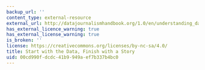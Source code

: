 ```yaml
---
backup_url: ''
content_type: external-resource
external_url: http://datajournalismhandbook.org/1.0/en/understanding_data_4.html
has_external_licence_warning: true
has_external_license_warning: true
is_broken: ''
license: https://creativecommons.org/licenses/by-nc-sa/4.0/
title: Start with the Data, Finish with a Story
uid: 00cd990f-dcdc-41b9-949a-ef7b337b4bc0
---
```

